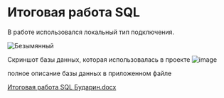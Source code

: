 # Итоговая работа SQL

В работе использовался локальный тип подключения.

![Безымянный](https://user-images.githubusercontent.com/113902614/191008686-6495e153-ad31-4c3f-8fa8-1a3d837b8e69.png)

Cкриншот базы данных, которая использовалась в проекте
![image](https://user-images.githubusercontent.com/113902614/191008857-8feee9a6-4def-4f89-946e-67dcad8489f4.png)

полное описание базы данных в приложенном файле

[Итоговая работа SQL Бударин.docx](https://github.com/Antonmskw/sql-final/files/9598539/SQL.docx)
